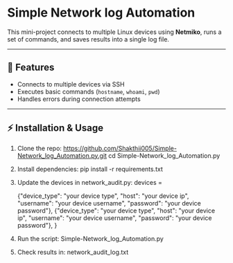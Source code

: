 # Simple Network log Automation 

This mini-project connects to multiple Linux devices using **Netmiko**, runs a set of commands, and saves results into a single log file.

---

## 🚀 Features
- Connects to multiple devices via SSH
- Executes basic commands (`hostname`, `whoami`, `pwd`)
- Handles errors during connection attempts

---

## ⚡ Installation & Usage

1. Clone the repo:
   https://github.com/Shakthii005/Simple-Network_log_Automation.py.git
   cd Simple-Network_log_Automation.py
   
3. Install dependencies:
   pip install -r requirements.txt
   
5. Update the devices in network_audit.py:
    devices =
    
    {"device_type": "your device type", "host": "your device ip", "username": "your device username", "password": "your device password"},
    {"device_type": "your device type", "host": "your device ip", "username": "your device username", "password": "your device password"},
}

7. Run the script: 
   Simple-Network_log_Automation.py

8. Check results in: 
   network_audit_log.txt


